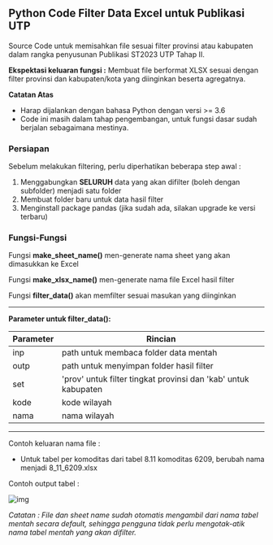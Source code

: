 ## Python Code Filter Data Excel untuk Publikasi UTP
Source Code untuk memisahkan file sesuai filter provinsi atau kabupaten dalam rangka penyusunan Publikasi ST2023 UTP Tahap II.

**Ekspektasi keluaran fungsi :** Membuat file berformat XLSX sesuai dengan filter provinsi dan kabupaten/kota yang diinginkan beserta agregatnya.

**Catatan Atas**
- Harap dijalankan dengan bahasa Python dengan versi >= 3.6
- Code ini masih dalam tahap pengembangan, untuk fungsi dasar sudah berjalan sebagaimana mestinya.

### **Persiapan**
Sebelum melakukan filtering, perlu diperhatikan beberapa step awal :

1. Menggabungkan **SELURUH** data yang akan difilter (boleh dengan subfolder) menjadi satu folder
2. Membuat folder baru untuk data hasil filter
3. Menginstall package pandas (jika sudah ada, silakan upgrade ke versi terbaru)

### **Fungsi-Fungsi**

Fungsi **make_sheet_name()** men-generate nama sheet yang akan dimasukkan ke Excel

Fungsi **make_xlsx_name()** men-generate nama file Excel hasil filter

Fungsi **filter_data()** akan memfilter sesuai masukan yang diinginkan

---
**Parameter untuk filter_data():**

| Parameter | Rincian |
|-----------|---------|
| inp | path untuk membaca folder data mentah |
| outp | path untuk menyimpan folder hasil filter |
| set | 'prov' untuk filter tingkat provinsi dan 'kab' untuk kabupaten |
| kode | kode wilayah |
| nama | nama wilayah |
---

Contoh keluaran nama file :
- Untuk tabel per komoditas dari tabel 8.11 komoditas 6209, berubah nama menjadi 8_11_6209.xlsx

Contoh output tabel :

![img](https://i.ibb.co.com/s9HPhwG/Screenshot-2024-08-11-081757.png)

_Catatan : File dan sheet name sudah otomatis mengambil dari nama tabel mentah secara default, sehingga pengguna tidak perlu mengotak-atik nama tabel mentah yang akan difilter._
